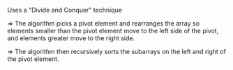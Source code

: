Uses a "Divide and Conquer" technique

=> The algorithm picks a pivot element and rearranges the array so elements smaller than the pivot element move to the left side of the pivot, and elements greater move to the right side.

=> The algorithm then recursively sorts the subarrays on the left and right of the pivot element.
